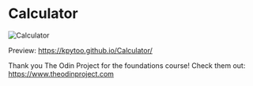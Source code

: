 # Calculator
![Calculator](https://github.com/user-attachments/assets/13ccab4c-11e8-4b35-b0b9-c5105e5fea70)

Preview: https://kpytoo.github.io/Calculator/

Thank you The Odin Project for the foundations course! Check them out: https://www.theodinproject.com
